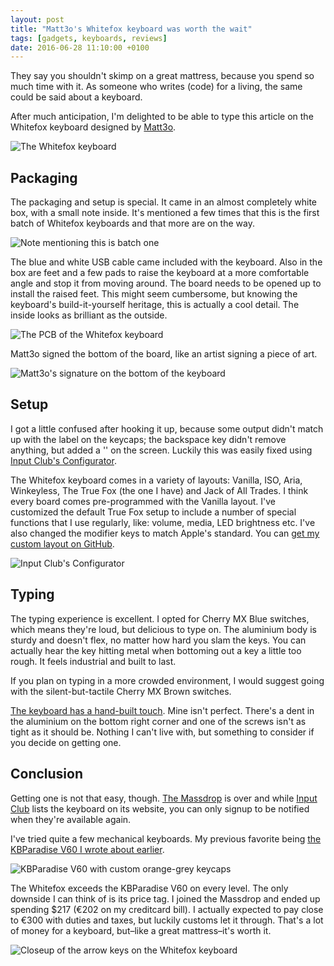 ```yaml
---
layout: post
title: "Matt3o's Whitefox keyboard was worth the wait"
tags: [gadgets, keyboards, reviews]
date: 2016-06-28 11:10:00 +0100
---
```


They say you shouldn't skimp on a great mattress, because you spend so much time with it. As someone who writes (code) for a living, the same could be said about a keyboard.

After much anticipation, I'm delighted to be able to type this article on the Whitefox keyboard designed by [Matt3o](http://matt3o.com).

![The Whitefox keyboard](/assets/blog/IMG_2674.jpg)

## Packaging

The packaging and setup is special. It came in an almost completely white box, with a small note inside. It's mentioned a few times that this is the first batch of Whitefox keyboards and that more are on the way.

![Note mentioning this is batch one](/assets/blog/IMG_2668.jpg)

The blue and white USB cable came included with the keyboard. Also in the box are feet and a few pads to raise the keyboard at a more comfortable angle and stop it from moving around. The board needs to be opened up to install the raised feet. This might seem cumbersome, but knowing the keyboard's build-it-yourself heritage, this is actually a cool detail. The inside looks as brilliant as the outside.

![The PCB of the Whitefox keyboard](/assets/blog/IMG_2672.jpg)

Matt3o signed the bottom of the board, like an artist signing a piece of art.

![Matt3o's signature on the bottom of the keyboard](/assets/blog/IMG_2671.jpg)

## Setup

I got a little confused after hooking it up, because some output didn't match up with the label on the keycaps; the backspace key didn't remove anything, but added a '\' on the screen. Luckily this was easily fixed using [Input Club's Configurator](https://input.club/configurator-whitefox).

The Whitefox keyboard comes in a variety of layouts: Vanilla, ISO, Aria, Winkeyless, The True Fox (the one I have) and Jack of All Trades. I think every board comes pre-programmed with the Vanilla layout. I've customized the default True Fox setup to include a number of special functions that I use regularly, like: volume, media, LED brightness etc. I've also changed the modifier keys to match Apple's standard. You can [get my custom layout on GitHub](https://github.com/boyvanamstel/Whitefox-keyboard-macOS-configuration).

![Input Club's Configurator](/assets/blog/configuration.png)

## Typing

The typing experience is excellent. I opted for Cherry MX Blue switches, which means they're loud, but delicious to type on. The aluminium body is sturdy and doesn't flex, no  matter how hard you slam the keys. You can actually hear the key hitting metal when bottoming out a key a little too rough. It feels industrial and built to last.

If you plan on typing in a more crowded environment, I would suggest going with the silent-but-tactile Cherry MX Brown switches.

[The keyboard has a hand-built touch](http://matt3o.com/whitefox-the-making-of/). Mine isn't perfect. There's a dent in the aluminium on the bottom right corner and one of the screws isn't as tight as it should be. Nothing I can't live with, but something to consider if you decide on getting one.

## Conclusion

Getting one is not that easy, though. [The Massdrop](https://www.massdrop.com/buy/the-whitefox-keyboard) is over and while [Input Club](https://input.club/whitefox) lists the keyboard on its website, you can only signup to be notified when they're available again.

I've tried quite a few mechanical keyboards. My previous favorite being [the KBParadise V60 I wrote about earlier](http://www.boy.sh/knows/your-keyboard-looks-better-with-custom-key-caps).

![KBParadise V60 with custom orange-grey keycaps](/assets/blog/IMG_2512.jpg)

The Whitefox exceeds the KBParadise V60 on every level. The only downside I can think of is its price tag. I joined the Massdrop and ended up spending $217 (€202 on my creditcard bill). I actually expected to pay close to €300 with duties and taxes, but luckily customs let it through. That's a lot of money for a keyboard, but–like a great mattress–it's worth it.

![Closeup of the arrow keys on the Whitefox keyboard](/assets/blog/IMG_2675.jpg)
